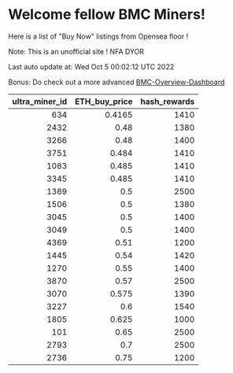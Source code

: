 # Welcome fellow BMC Miners!
Here is a list of "Buy Now" listings from Opensea floor !

Note: This is an unofficial site ! NFA DYOR

Last auto update at: Wed Oct  5 00:02:12 UTC 2022

Bonus: Do check out a more advanced [BMC-Overview-Dashboard](https://dune.com/defifunk/BMC-Overview-Dashboard)


|   ultra_miner_id |   ETH_buy_price |   hash_rewards |
|-----------------:|----------------:|---------------:|
|              634 |          0.4165 |           1410 |
|             2432 |          0.48   |           1380 |
|             3266 |          0.48   |           1400 |
|             3751 |          0.484  |           1410 |
|             1083 |          0.485  |           1410 |
|             3345 |          0.485  |           1410 |
|             1369 |          0.5    |           2500 |
|             1506 |          0.5    |           1380 |
|             3045 |          0.5    |           1400 |
|             3049 |          0.5    |           1400 |
|             4369 |          0.51   |           1200 |
|             1445 |          0.54   |           1420 |
|             1270 |          0.55   |           1400 |
|             3870 |          0.57   |           2500 |
|             3070 |          0.575  |           1390 |
|             3227 |          0.6    |           1540 |
|             1805 |          0.625  |           1000 |
|              101 |          0.65   |           2500 |
|             2793 |          0.7    |           2500 |
|             2736 |          0.75   |           1200 |